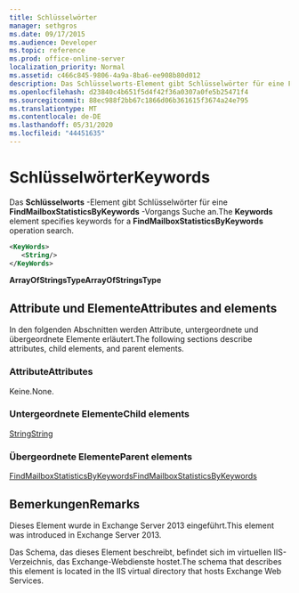 ```yaml
---
title: Schlüsselwörter
manager: sethgros
ms.date: 09/17/2015
ms.audience: Developer
ms.topic: reference
ms.prod: office-online-server
localization_priority: Normal
ms.assetid: c466c845-9806-4a9a-8ba6-ee908b80d012
description: Das Schlüsselworts-Element gibt Schlüsselwörter für eine FindMailboxStatisticsByKeywords-Vorgangs Suche an.
ms.openlocfilehash: d23840c4b651f5d4f42f36a0307a0fe5b25471f4
ms.sourcegitcommit: 88ec988f2bb67c1866d06b361615f3674a24e795
ms.translationtype: MT
ms.contentlocale: de-DE
ms.lasthandoff: 05/31/2020
ms.locfileid: "44451635"
---
```

# <a name="keywords"></a><span data-ttu-id="3f22f-103">Schlüsselwörter</span><span class="sxs-lookup"><span data-stu-id="3f22f-103">Keywords</span></span>

<span data-ttu-id="3f22f-104">Das **Schlüsselworts** -Element gibt Schlüsselwörter für eine **FindMailboxStatisticsByKeywords** -Vorgangs Suche an.</span><span class="sxs-lookup"><span data-stu-id="3f22f-104">The **Keywords** element specifies keywords for a **FindMailboxStatisticsByKeywords** operation search.</span></span> 
  
```XML
<KeyWords>
   <String/>
</KeyWords>
```

 <span data-ttu-id="3f22f-105">**ArrayOfStringsType**</span><span class="sxs-lookup"><span data-stu-id="3f22f-105">**ArrayOfStringsType**</span></span>
## <a name="attributes-and-elements"></a><span data-ttu-id="3f22f-106">Attribute und Elemente</span><span class="sxs-lookup"><span data-stu-id="3f22f-106">Attributes and elements</span></span>

<span data-ttu-id="3f22f-107">In den folgenden Abschnitten werden Attribute, untergeordnete und übergeordnete Elemente erläutert.</span><span class="sxs-lookup"><span data-stu-id="3f22f-107">The following sections describe attributes, child elements, and parent elements.</span></span>
  
### <a name="attributes"></a><span data-ttu-id="3f22f-108">Attribute</span><span class="sxs-lookup"><span data-stu-id="3f22f-108">Attributes</span></span>

<span data-ttu-id="3f22f-109">Keine.</span><span class="sxs-lookup"><span data-stu-id="3f22f-109">None.</span></span>
  
### <a name="child-elements"></a><span data-ttu-id="3f22f-110">Untergeordnete Elemente</span><span class="sxs-lookup"><span data-stu-id="3f22f-110">Child elements</span></span>

[<span data-ttu-id="3f22f-111">String</span><span class="sxs-lookup"><span data-stu-id="3f22f-111">String</span></span>](string.md)
  
### <a name="parent-elements"></a><span data-ttu-id="3f22f-112">Übergeordnete Elemente</span><span class="sxs-lookup"><span data-stu-id="3f22f-112">Parent elements</span></span>

[<span data-ttu-id="3f22f-113">FindMailboxStatisticsByKeywords</span><span class="sxs-lookup"><span data-stu-id="3f22f-113">FindMailboxStatisticsByKeywords</span></span>](findmailboxstatisticsbykeywords.md)
  
## <a name="remarks"></a><span data-ttu-id="3f22f-114">Bemerkungen</span><span class="sxs-lookup"><span data-stu-id="3f22f-114">Remarks</span></span>

<span data-ttu-id="3f22f-115">Dieses Element wurde in Exchange Server 2013 eingeführt.</span><span class="sxs-lookup"><span data-stu-id="3f22f-115">This element was introduced in Exchange Server 2013.</span></span>
  
<span data-ttu-id="3f22f-116">Das Schema, das dieses Element beschreibt, befindet sich im virtuellen IIS-Verzeichnis, das Exchange-Webdienste hostet.</span><span class="sxs-lookup"><span data-stu-id="3f22f-116">The schema that describes this element is located in the IIS virtual directory that hosts Exchange Web Services.</span></span>
  

